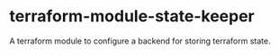 # terraform-module-state-keeper

A terraform module to configure a backend for storing terraform state.
